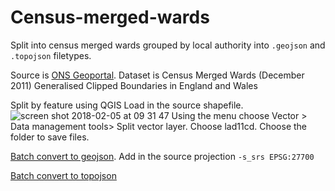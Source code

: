# Census-merged-wards

Split into census merged wards grouped by local authority into `.geojson` and `.topojson` filetypes.

Source is [ONS Geoportal](http://geoportal.statistics.gov.uk/datasets/e1ed938a33cf472fa802d99b1900164b_1). Dataset is Census Merged Wards (December 2011) Generalised Clipped Boundaries in England and Wales

Split by feature using QGIS
Load in the source shapefile.
![screen shot 2018-02-05 at 09 31 47](https://user-images.githubusercontent.com/2945099/35797599-17e6e53e-0a58-11e8-90f2-c30874506011.png)
Using the menu choose
Vector > Data management tools> Split vector layer. Choose lad11cd.
Choose the folder to save files.


[Batch convert to geojson](https://gist.github.com/benbalter/5858851). Add in the source projection `-s_srs EPSG:27700`

[Batch convert to topojson](https://gis.stackexchange.com/questions/75561/batch-conversion-of-shapefiles-to-topojson)
